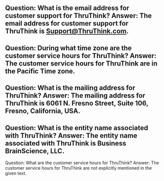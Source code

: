 Question: What is the email address for customer support for ThruThink?
Answer: The email address for customer support for ThruThink is Support@ThruThink.com.
---
Question: During what time zone are the customer service hours for ThruThink?
Answer: The customer service hours for ThruThink are in the Pacific Time zone.
---
Question: What is the mailing address for ThruThink?
Answer: The mailing address for ThruThink is 6061 N. Fresno Street, Suite 106, Fresno, California, USA.
---
Question: What is the entity name associated with ThruThink?
Answer: The entity name associated with ThruThink is Business BrainScience, LLC.
---
Question: What are the customer service hours for ThruThink?
Answer: The customer service hours for ThruThink are not explicitly mentioned in the given text.
